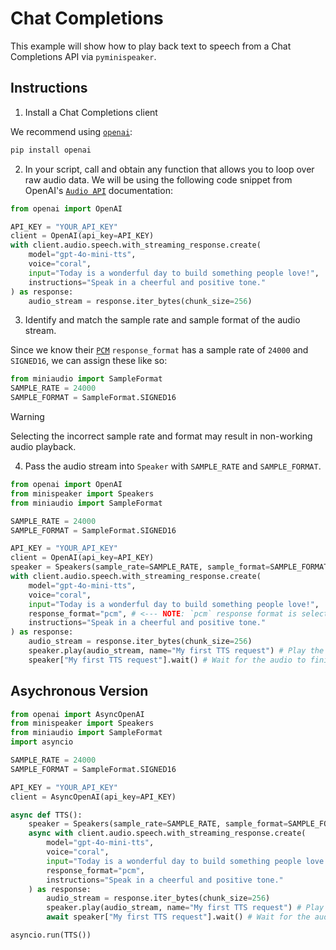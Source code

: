 # Chat Completions

This example will show how to play back text to speech from a Chat Completions API via `pyminispeaker`.

## Instructions

1. Install a Chat Completions client

We recommend using [`openai`](https://pypi.org/project/openai/):

```sh
pip install openai
``` 

2. In your script, call and obtain any function that allows you to loop over raw audio data. We will be using the following code snippet from OpenAI's [`Audio API`](https://platform.openai.com/docs/guides/text-to-speech) documentation:


```python 
from openai import OpenAI

API_KEY = "YOUR_API_KEY"
client = OpenAI(api_key=API_KEY)
with client.audio.speech.with_streaming_response.create(
    model="gpt-4o-mini-tts",
    voice="coral",
    input="Today is a wonderful day to build something people love!",
    instructions="Speak in a cheerful and positive tone."
) as response:
    audio_stream = response.iter_bytes(chunk_size=256)
```

3. Identify and match the sample rate and sample format of the audio stream.

Since we know their [`PCM`](https://platform.openai.com/docs/guides/text-to-speech#supported-output-formats) `response_format` has a sample rate of `24000` and `SIGNED16`, we can assign these like so:
```python
from miniaudio import SampleFormat
SAMPLE_RATE = 24000
SAMPLE_FORMAT = SampleFormat.SIGNED16
```

> [!WARNING]  
> Selecting the incorrect sample rate and format  may result in non-working audio playback.

4. Pass the audio stream into `Speaker` with `SAMPLE_RATE` and `SAMPLE_FORMAT`.
```python
from openai import OpenAI
from minispeaker import Speakers
from miniaudio import SampleFormat

SAMPLE_RATE = 24000
SAMPLE_FORMAT = SampleFormat.SIGNED16

API_KEY = "YOUR_API_KEY"
client = OpenAI(api_key=API_KEY)
speaker = Speakers(sample_rate=SAMPLE_RATE, sample_format=SAMPLE_FORMAT)
with client.audio.speech.with_streaming_response.create(
    model="gpt-4o-mini-tts",
    voice="coral",
    input="Today is a wonderful day to build something people love!",
    response_format="pcm", # <--- NOTE: `pcm` response format is selected to ensure a matching sample rate and sample format. 
    instructions="Speak in a cheerful and positive tone."
) as response:
    audio_stream = response.iter_bytes(chunk_size=256)
    speaker.play(audio_stream, name="My first TTS request") # Play the TTS response
    speaker["My first TTS request"].wait() # Wait for the audio to finish playing
```

## Asychronous Version

```python
from openai import AsyncOpenAI
from minispeaker import Speakers
from miniaudio import SampleFormat
import asyncio

SAMPLE_RATE = 24000
SAMPLE_FORMAT = SampleFormat.SIGNED16

API_KEY = "YOUR_API_KEY"
client = AsyncOpenAI(api_key=API_KEY)

async def TTS():
    speaker = Speakers(sample_rate=SAMPLE_RATE, sample_format=SAMPLE_FORMAT)
    async with client.audio.speech.with_streaming_response.create(
        model="gpt-4o-mini-tts",
        voice="coral",
        input="Today is a wonderful day to build something people love!",
        response_format="pcm",
        instructions="Speak in a cheerful and positive tone."
    ) as response:
        audio_stream = response.iter_bytes(chunk_size=256)
        speaker.play(audio_stream, name="My first TTS request") # Play the TTS response
        await speaker["My first TTS request"].wait() # Wait for the audio to finish playing

asyncio.run(TTS())
```
